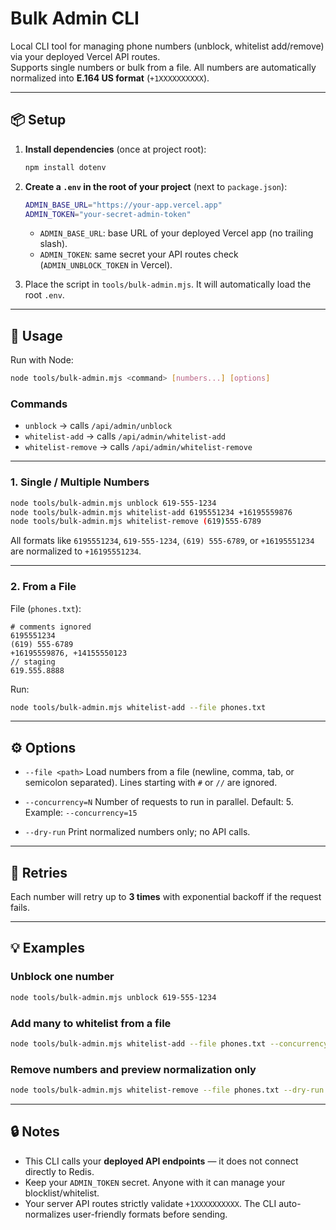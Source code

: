 # Bulk Admin CLI

Local CLI tool for managing phone numbers (unblock, whitelist add/remove) via your deployed Vercel API routes.  
Supports single numbers or bulk from a file. All numbers are automatically normalized into **E.164 US format** (`+1XXXXXXXXXX`).

---

## 📦 Setup

1. **Install dependencies** (once at project root):

    ```bash
    npm install dotenv
    ```

2. **Create a `.env` in the root of your project** (next to `package.json`):

    ```bash
    ADMIN_BASE_URL="https://your-app.vercel.app"
    ADMIN_TOKEN="your-secret-admin-token"
    ```

    - `ADMIN_BASE_URL`: base URL of your deployed Vercel app (no trailing slash).
    - `ADMIN_TOKEN`: same secret your API routes check (`ADMIN_UNBLOCK_TOKEN` in Vercel).

3. Place the script in `tools/bulk-admin.mjs`.
   It will automatically load the root `.env`.

---

## 🚀 Usage

Run with Node:

```bash
node tools/bulk-admin.mjs <command> [numbers...] [options]
```

### Commands

-   `unblock` → calls `/api/admin/unblock`
-   `whitelist-add` → calls `/api/admin/whitelist-add`
-   `whitelist-remove` → calls `/api/admin/whitelist-remove`

---

### 1. Single / Multiple Numbers

```bash
node tools/bulk-admin.mjs unblock 619-555-1234
node tools/bulk-admin.mjs whitelist-add 6195551234 +16195559876
node tools/bulk-admin.mjs whitelist-remove (619)555-6789
```

All formats like `6195551234`, `619-555-1234`, `(619) 555-6789`, or `+16195551234` are normalized to `+16195551234`.

---

### 2. From a File

File (`phones.txt`):

```
# comments ignored
6195551234
(619) 555-6789
+16195559876, +14155550123
// staging
619.555.8888
```

Run:

```bash
node tools/bulk-admin.mjs whitelist-add --file phones.txt
```

---

## ⚙️ Options

-   `--file <path>`
    Load numbers from a file (newline, comma, tab, or semicolon separated).
    Lines starting with `#` or `//` are ignored.

-   `--concurrency=N`
    Number of requests to run in parallel. Default: 5.
    Example: `--concurrency=15`

-   `--dry-run`
    Print normalized numbers only; no API calls.

---

## 🔁 Retries

Each number will retry up to **3 times** with exponential backoff if the request fails.

---

## 💡 Examples

### Unblock one number

```bash
node tools/bulk-admin.mjs unblock 619-555-1234
```

### Add many to whitelist from a file

```bash
node tools/bulk-admin.mjs whitelist-add --file phones.txt --concurrency=15
```

### Remove numbers and preview normalization only

```bash
node tools/bulk-admin.mjs whitelist-remove --file phones.txt --dry-run
```

---

## 🔒 Notes

-   This CLI calls your **deployed API endpoints** — it does not connect directly to Redis.
-   Keep your `ADMIN_TOKEN` secret. Anyone with it can manage your blocklist/whitelist.
-   Your server API routes strictly validate `+1XXXXXXXXXX`. The CLI auto-normalizes user-friendly formats before sending.

